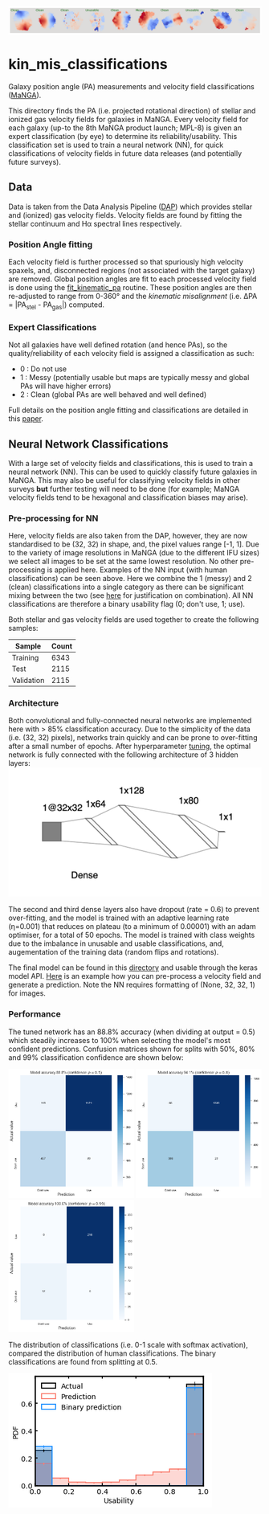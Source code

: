 ![velfields](./NN/pre-processing/example_classified_maps.png)

# kin_mis_classifications

Galaxy position angle (PA) measurements and velocity field classifications ([MaNGA](https://www.sdss.org/surveys/manga/)).

This directory finds the PA (i.e. projected rotational direction) of stellar and ionized gas velocity fields for galaxies in MaNGA. Every velocity field for each galaxy (up-to the 8th MaNGA product launch; MPL-8) is given an expert classification (by eye) to determine its reliability/usability. This classification set is used to train a neural network (NN), for quick classifications of velocity fields in future data releases (and potentially future surveys).

## Data

Data is taken from the Data Analysis Pipeline ([DAP](https://www.sdss.org/dr15/manga/manga-analysis-pipeline/)) which provides stellar and (ionized) gas velocity fields. Velocity fields are found by fitting the stellar continuum and Hα spectral lines respectively. 

### Position Angle fitting
Each velocity field is further processed so that spuriously high velocity spaxels, and, disconnected regions (not associated with the target galaxy) are removed. Global position angles are fit to each processed velocity field is done using the [fit_kinematic_pa](http://ascl.net/1601.016) routine. These position angles are then re-adjusted to range from 0-360° and the _kinematic misalignment_ (i.e. ΔPA = |PA<sub>stel</sub> - PA<sub>gas</sub>|) computed. 

### Expert Classifications
Not all galaxies have well defined rotation (and hence PAs), so the quality/reliability of each velocity field is assigned a classification as such:
  - 0 : Do not use
  - 1 : Messy (potentially usable but maps are typically messy and global PAs will have higher errors)
  - 2 : Clean (global PAs are well behaved and well defined)

Full details on the position angle fitting and classifications are detailed in this [paper](https://ui.adsabs.harvard.edu/abs/2020MNRAS.492.1869D/).

## Neural Network Classifications
With a large set of velocity fields and classifications, this is used to train a neural network (NN). This can be used to quickly classify future galaxies in MaNGA. This may also be useful for classifying velocity fields in other surveys **but** further testing will need to be done (for example; MaNGA velocity fields tend to be hexagonal and classification biases may arise).

### Pre-processing for NN
Here, velocity fields are also taken from the DAP, however, they are now standardised to be (32, 32) in shape, and, the pixel values range [-1, 1]. Due to the variety of image resolutions in MaNGA (due to the different IFU sizes) we select all images to be set at the same lowest resolution. No other pre-processing is applied here. Examples of the NN input (with human classifications) can be seen above. Here we combine the 1 (messy) and 2 (clean) classifications into a single category as there can be significant mixing between the two (see [here](https://ui.adsabs.harvard.edu/abs/2020MNRAS.492.1869D/) for justification on combination). All NN classifications are therefore a binary usability flag (0; don't use, 1; use).

Both stellar and gas velocity fields are used together to create the following samples:

| Sample  | Count |
| ------------- | ------------- |
| Training | 6343 |
| Test | 2115 |
| Validation | 2115 |

### Architecture
Both convolutional and fully-connected neural networks are implemented here with > 85% classification accuracy. Due to the simplicity of the data (i.e. (32, 32) pixels), networks train quickly and can be prone to over-fitting after a small number of epochs. After hyperparameter [tuning](https://keras-team.github.io/keras-tuner/), the optimal network is fully connected with the following architecture of 3 hidden layers:
![NN_diagram](./NN/final-model/FCN_layers.png)

The second and third dense layers also have dropout (rate = 0.6) to prevent over-fitting, and the model is trained with an adaptive learning rate (η=0.001) that reduces on plateau (to a minimum of 0.00001) with an adam optimiser, for a total of 50 epochs. The model is trained with class weights due to the imbalance in unusable and usable classifications, and, augementation of the training data (random flips and rotations).

The final model can be found in this [directory](./NN/fit-model/optimal_FCN_50epoch_ReduceLRonPlateau) and usable through the keras model API. [Here](./NN/examples/example_classification.ipynb) is an example how you can pre-process a velocity field and generate a prediction. Note the NN requires formatting of (None, 32, 32, 1) for images.

### Performance
The tuned network has an 88.8% accuracy (when dividing at output = 0.5) which steadily increases to 100% when selecting the model's most confident predictions. Confusion matrices shown for splits with 50%, 80% and 99% classification confidence are shown below:

<p float="left">
  <img src="./NN/final-model/confusion_0.5confidence.png" width="250" />
  <img src="./NN/final-model/confusion_0.8confidence.png" width="250" /> 
  <img src="./NN/final-model/confusion_0.99confidence.png" width="250" />
</p>

The distribution of classifications (i.e. 0-1 scale with softmax activation), compared the distribution of human classifications. The binary classifications are found from splitting at 0.5. 

![class_distn](./NN/final-model/usability_histogram.png) 

